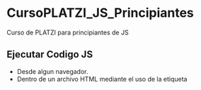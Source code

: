 # CursoPLATZI_JS_Principiantes
Curso de PLATZI para principiantes de JS

## Ejecutar Codigo JS
- Desde algun navegador.
- Dentro de un archivo HTML mediante el uso de la etiqueta <script>
- 
